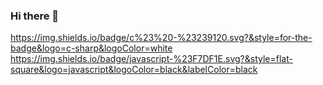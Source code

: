 ### Hi there 👋
https://img.shields.io/badge/c%23%20-%23239120.svg?&style=for-the-badge&logo=c-sharp&logoColor=white https://img.shields.io/badge/javascript-%23F7DF1E.svg?&style=flat-square&logo=javascript&logoColor=black&labelColor=black


<!--
**canangok/canangok** is a ✨ _special_ ✨ repository because its `README.md` (this file) appears on your GitHub profile.

Here are some ideas to get you started:

- 🔭 I’m currently working on ...
- 🌱 I’m currently learning ...
- 👯 I’m looking to collaborate on ...
- 🤔 I’m looking for help with ...
- 💬 Ask me about ...
- 📫 How to reach me: ...
- 😄 Pronouns: ...
- ⚡ Fun fact: ...
-->
